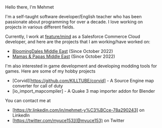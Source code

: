 Hello there, I'm Mehmet

I'm a self-taught software developer/English teacher who has been passionate about programming for over a decade. I love working on projects in various different fields.

Currently, I work at [feature/mind](https://tr.linkedin.com/company/feature-mind) as a Salesforce Commerce Cloud developer, and here are the projects that I am working/have worked on:

- [BloomingDales Middle East](https://bloomingdales.ae) (Since October 2022)
- [Mamas & Papas Middle East](https://mamasandpapas.ae) (Since October 2022)

I'm also interested in game development and developing modding tools for games. Here are some of my hobby projects 

- [Corvid][https://github.com/KILLTUBE/corvid] - A Source Engine map converter for call of duty
- [io_import_mapcompiler] - A Quake 3 map importer addon for Blender

You can contact me at
- [https://tr.linkedin.com/in/mehmet-y%C3%BCce-78a290243] on LinkedIn
- [https://twitter.com/myuce153](@myuce153) on Twitter
